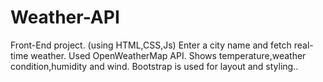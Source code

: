 # Weather-API
Front-End project. (using HTML,CSS,Js)
Enter a city name and fetch real-time weather.
Used OpenWeatherMap API.
Shows temperature,weather condition,humidity and wind.
Bootstrap is used for layout and styling..
